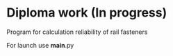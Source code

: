 # Diploma work (In progress)
Program for calculation reliability of rail fasteners

For launch use __main__.py
